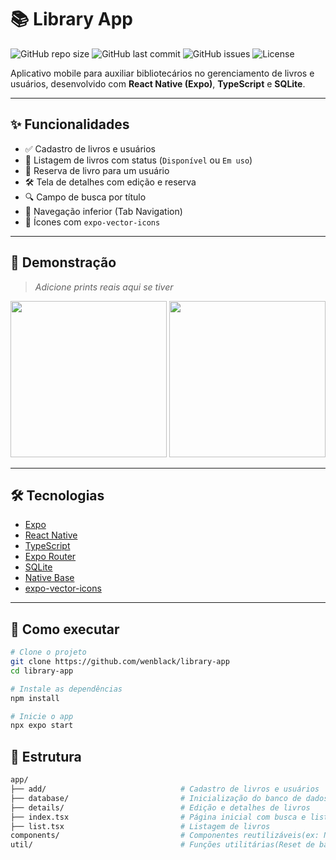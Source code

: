# 📚 Library App

![GitHub repo size](https://img.shields.io/github/repo-size/wenblack/library-app)
![GitHub last commit](https://img.shields.io/github/last-commit/wenblack/library-app)
![GitHub issues](https://img.shields.io/github/issues/wenblack/library-app)
![License](https://img.shields.io/github/license/wenblack/library-app)

Aplicativo mobile para auxiliar bibliotecários no gerenciamento de livros e usuários, desenvolvido com **React Native (Expo)**, **TypeScript** e **SQLite**.

---

## ✨ Funcionalidades

- ✅ Cadastro de livros e usuários
- 📖 Listagem de livros com status (`Disponível` ou `Em uso`)
- 🔄 Reserva de livro para um usuário
- 🛠️ Tela de detalhes com edição e reserva
- 🔍 Campo de busca por título
- 🧭 Navegação inferior (Tab Navigation)
- 🎨 Ícones com `expo-vector-icons`

---

## 📸 Demonstração

> _Adicione prints reais aqui se tiver_

<img src="assets/screenshots/home.png" width="250" /> <img src="assets/screenshots/book-details.png" width="250" />

---

## 🛠️ Tecnologias

- [Expo](https://expo.dev/)
- [React Native](https://reactnative.dev/)
- [TypeScript](https://www.typescriptlang.org/)
- [Expo Router](https://expo.github.io/router/)
- [SQLite](https://docs.expo.dev/versions/latest/sdk/sqlite/)
- [Native Base](https://nativebase.io/)
- [expo-vector-icons](https://icons.expo.fyi/)

---

## 🚀 Como executar

```bash
# Clone o projeto
git clone https://github.com/wenblack/library-app
cd library-app

# Instale as dependências
npm install

# Inicie o app
npx expo start
```

## 📁 Estrutura

```bash
app/
├── add/                              # Cadastro de livros e usuários
├── database/                         # Inicialização do banco de dados e Hooks
├── details/                          # Edição e detalhes de livros
├── index.tsx                         # Página inicial com busca e listagem
├── list.tsx                          # Listagem de livros
components/                           # Componentes reutilizáveis(ex: Navbar, Input e etc.)
util/                                 # Funções utilitárias(Reset de banco de dados)
```
